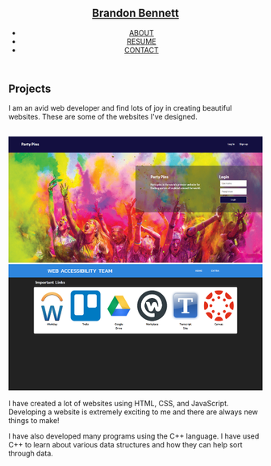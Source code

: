 <html lang="en">
<head>
  <meta charset="UTF-8">
  <meta name="viewport" content="width=device-width, initial-scale=1.0">
  <title>Brandon Bennett ePortfolio</title>
</head>
<body>
  <header>
    <nav>
      <a href="index.html"><h1>Brandon Bennett</h1></a>
      <ul>
        <li><a href="about.html">ABOUT</a></li>
        <li><a href="resume.html">RESUME</a></li>
        <li><a href="contact.html">CONTACT</a></li>
      </ul>
    </nav>
  </header>
  <main>
    <div>
      <h2>Projects</h2>
      <p>I am an avid web developer and find lots of joy in creating beautiful websites. These are some 
        of the websites I've designed.
      </p><br>
      <img src="photos/partypins.png" height="250px" width="auto" alt="Party Pins">
      <img src="photos/webaccessibility.png" height="250px" width="auto" alt="Web Accessibility">
      <p>I have created a lot of websites using HTML, CSS, and JavaScript. 
         Developing a website is extremely exciting to me and there are always new things to make!</p>
      <p>I have also developed many programs using the C++ language. I have used C++ to learn about various 
         data structures and how they can help sort through data.</p>
    </div>
  </main>
  <footer>

  </footer>  
</body>
</html>
